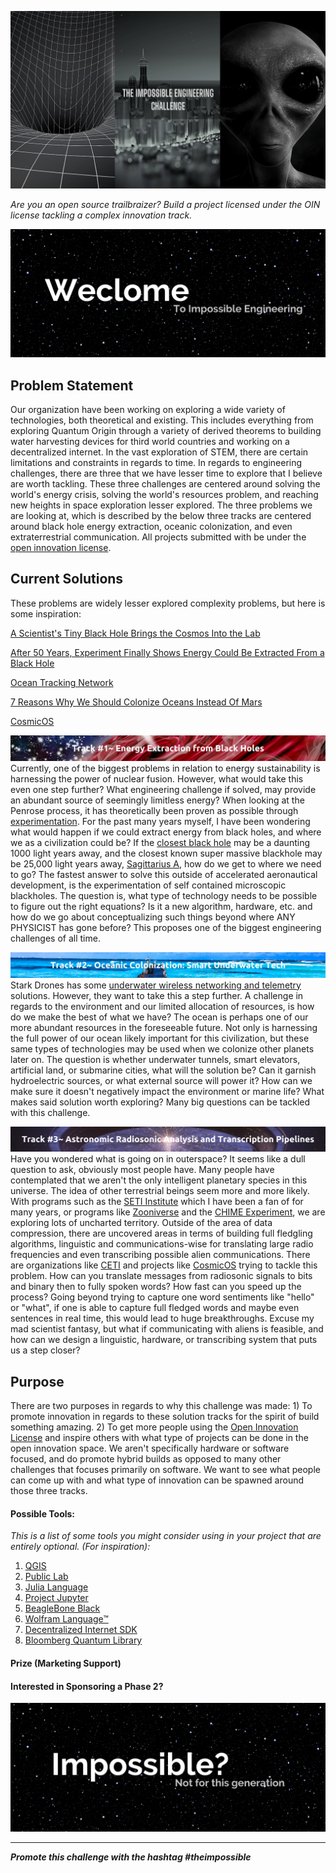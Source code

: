 ![ImpossibleChallenge](https://raw.githubusercontent.com/Mentors4EDU/Images/master/challenge(2).png)

*Are you an open source trailbraizer? Build a project licensed under the OIN license tackling a complex innovation track.*

![Welcome](https://raw.githubusercontent.com/Mentors4EDU/Images/master/Welcome.png)
## Problem Statement
Our organization have been working on exploring a wide variety of technologies, both theoretical and existing. This includes everything from exploring Quantum Origin through a variety of derived theorems to building water harvesting devices for third world countries and working on a decentralized internet. In the vast exploration of STEM, there are certain limitations and constraints in regards to time. In regards to engineering challenges, there are three that we have lesser time to explore that I believe are worth tackling. These three challenges are centered around solving the world's energy crisis, solving the world's resources problem, and reaching new heights in space exploration lesser explored. The three problems we are looking at, which is described by the below three tracks are centered around black hole energy extraction, oceanic colonization, and even extraterrestrial communication. All projects submitted with be under the [open innovation license](https://github.com/StarkDrones/OIN/blob/main/LICENSE.md).

## Current Solutions
These problems are widely lesser explored complexity problems, but here is some inspiration: 

[A Scientist's Tiny Black Hole Brings the Cosmos Into the Lab](https://www.wired.com/story/a-scientists-tiny-black-hole-brings-the-cosmos-into-the-lab/)

[After 50 Years, Experiment Finally Shows Energy Could Be Extracted From a Black Hole](https://www.sciencealert.com/an-experiment-has-just-demonstrated-how-energy-could-be-extracted-from-a-black-hole)

[Ocean Tracking Network](https://members.oceantrack.org/OTN/projects?sorts[collectioncode]=1)

[7 Reasons Why We Should Colonize Oceans Instead Of Mars](https://medium.com/swlh/7-reasons-we-should-colonize-oceans-instead-of-mars-7d137e0c55b2)

[CosmicOS](https://github.com/paulfitz/cosmicos)

![Track1](https://raw.githubusercontent.com/Mentors4EDU/Images/master/Track%201.png)
Currently, one of the biggest problems in relation to energy sustainability is harnessing the power of nuclear fusion. However, what would take this even one step further? What engineering challenge if solved, may provide an abundant source of seemingly limitless energy? When looking at the Penrose process, it has theoretically been proven as possible through [experimentation](https://www.sciencealert.com/an-experiment-has-just-demonstrated-how-energy-could-be-extracted-from-a-black-hole). For the past many years myself, I have been wondering what would happen if we could extract energy from black holes, and where we as a civilization could be? If the [closest black hole](https://astronomy.com/news/2020/07/what-would-happen-if-you-fell-into-a-black-hole) may be a daunting 1000 light years away, and the closest known super massive blackhole may be 25,000 light years away, [Sagittarius A](https://www.forbes.com/sites/startswithabang/2020/05/11/how-close-to-earth-is-the-closest-black-hole/?sh=27b79db6e9f9), how do we get to where we need to go? The fastest answer to solve this outside of accelerated aeronautical development, is the experimentation of self contained microscopic blackholes. The question is, what type of technology needs to be possible to figure out the right equations? Is it a new algorithm, hardware, etc. and how do we go about conceptualizing such things beyond where ANY PHYSICIST has gone before? This proposes one of the biggest engineering challenges of all time.

![Track2](https://raw.githubusercontent.com/Mentors4EDU/Images/master/Track%202.png)
Stark Drones has some [underwater wireless networking and telemetry](https://www.oceancolonization.com/) solutions. However, they want to take this a step further. A challenge in regards to the environment and our limited allocation of resources, is how do we make the best of what we have? The ocean is perhaps one of our more abundant resources in the foreseeable future. Not only is harnessing the full power of our ocean likely important for this civilization, but these same types of technologies may be used when we colonize other planets later on. The question is whether underwater tunnels, smart elevators, artificial land, or submarine cities, what will the solution be? Can it garnish hydroelectric sources, or what external source will power it? How can we make sure it doesn't negatively impact the environment or marine life? What makes said solution worth exploring? Many big questions can be tackled with this challenge.

![Track3](https://raw.githubusercontent.com/Mentors4EDU/Images/master/Track%203.png)
Have you wondered what is going on in outerspace? It seems like a dull question to ask, obviously most people have. Many people have contemplated that we aren't the only intelligent planetary species in this universe. The idea of other terrestrial beings seem more and more likely. With programs such as the [SETI Institute](https://www.seti.org/) which I have been a fan of for many years, or programs like [Zooniverse]((https://www.zooniverse.org/)) and the [CHIME Experiment](https://chime-experiment.ca/en), we are exploring lots of uncharted territory. Outside of the area of data compression, there are uncovered areas in terms of building full fledgling algorithms, linguistic and communications-wise for translating large radio frequencies and even transcribing possible alien communications. There are organizations like [CETI](https://en.wikipedia.org/wiki/Communication_with_extraterrestrial_intelligence) and projects like [CosmicOS](https://cosmicos.github.io/)  trying to tackle this problem. How can you translate messages from radiosonic signals to bits and binary then to fully spoken words? How fast can you speed up the process? Going beyond trying to capture one word sentiments like "hello" or "what", if one is able to capture full fledged words and maybe even sentences in real time, this would lead to huge breakthroughs. Excuse my mad scientist fantasy, but what if communicating with aliens is feasible, and how can we design a linguistic, hardware, or transcribing system that puts us a step closer?

## Purpose
There are two purposes in regards to why this challenge was made: 1) To promote innovation in regards to these solution tracks for the spirit of build something amazing. 2) To get more people using the [Open Innovation License](https://github.com/StarkDrones/OIN/blob/main/LICENSE.md) and inspire others with what type of projects can be done in the open innovation space. We aren't specifically hardware or software focused, and do promote hybrid builds as opposed to many other challenges that focuses primarily on software. We want to see what people can come up with and what type of innovation can be spawned around those three tracks.

#### Possible Tools:
*This is a list of some tools you might consider using in your project that are entirely optional. (For inspiration):*
1. [QGIS](https://qgis.org/en/site/)
2. [Public Lab](https://publiclab.org/)
3. [Julia Language](https://julialang.org/)
4. [Project Jupyter](https://jupyter.org/)
5. [BeagleBone Black](https://beagleboard.org/black)
6. [Wolfram Language™](https://www.wolfram.com/language/)
7. [Decentralized Internet SDK](https://github.com/Lonero-Team/Decentralized-Internet)
8. [Bloomberg Quantum Library](https://github.com/bloomberg/quantum)

#### Prize (Marketing Support)
#### Interested in Sponsoring a Phase 2?
![Impossible](https://raw.githubusercontent.com/Mentors4EDU/Images/master/Impossible%20(1).png)

---
***Promote this challenge with the hashtag #theimpossible***
